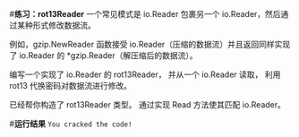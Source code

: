 #**练习：rot13Reader**
一个常见模式是 io.Reader 包裹另一个 io.Reader，然后通过某种形式修改数据流。

例如，gzip.NewReader 函数接受 io.Reader（压缩的数据流）并且返回同样实现了 io.Reader 的 *gzip.Reader（解压缩后的数据流）。

编写一个实现了 io.Reader 的 rot13Reader， 并从一个 io.Reader 读取， 利用 rot13 代换密码对数据流进行修改。

已经帮你构造了 rot13Reader 类型。 通过实现 Read 方法使其匹配 io.Reader。

#**运行结果**
`You cracked the code!`